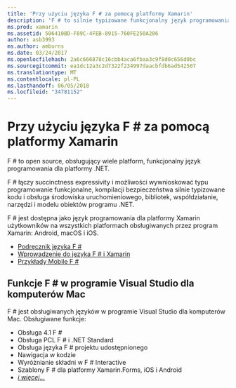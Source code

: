 ```yaml
---
title: 'Przy użyciu języka F # za pomocą platformy Xamarin'
description: 'F # to silnie typizowane funkcjonalny język programowania przeznaczonych do uruchamiania na platformie .NET. Ten dokument zawiera omówienie funkcji i łącza do przykładów z F #.'
ms.prod: xamarin
ms.assetid: 506410BD-F89C-4FEB-8915-760FE250A206
author: asb3993
ms.author: amburns
ms.date: 03/24/2017
ms.openlocfilehash: 2a6c666878c16cbb4aca6fbaa3c9f8d0c656d0bc
ms.sourcegitcommit: ea1dc12a3c2d7322f234997daacbfdb6ad542507
ms.translationtype: MT
ms.contentlocale: pl-PL
ms.lasthandoff: 06/05/2018
ms.locfileid: "34781152"
---
```

# <a name="using-f-with-xamarin"></a>Przy użyciu języka F # za pomocą platformy Xamarin

F # to open source, obsługujący wiele platform, funkcjonalny język programowania dla platformy .NET.

F # łączy succinctness expressivity i możliwości wywnioskować typu programowanie funkcjonalne, kompilacji bezpieczeństwa silnie typizowane kodu i obsługa środowiska uruchomieniowego, bibliotek, współdziałanie, narzędzi i modelu obiektów programu .NET.

F # jest dostępna jako język programowania dla platformy Xamarin użytkowników na wszystkich platformach obsługiwanych przez program Xamarin: Android, macOS i iOS.

- [Podręcznik języka F #](https://docs.microsoft.com/dotnet/fsharp/)
- [Wprowadzenie do języka F # i Xamarin](overview.md)
- [Przykłady Mobile F #](samples.md)

## <a name="f-features-in-visual-studio-for-mac"></a>Funkcje F # w programie Visual Studio dla komputerów Mac

F # jest obsługiwanych języków w programie Visual Studio dla komputerów Mac. Obsługiwane funkcje:

- Obsługa 4.1 F #
- Obsługa PCL F # i .NET Standard
- Obsługa języka F # projektu udostępnionego
- Nawigacja w kodzie
- Wyróżnianie składni w F # Interactive
- Szablony F # dla platformy Xamarin.Forms, iOS i Android
- [*i więcej...*](https://developer.xamarin.com/releases/studio/xamarin.studio_6.0/xamarin.studio_6.0/#F_Enhancements)
